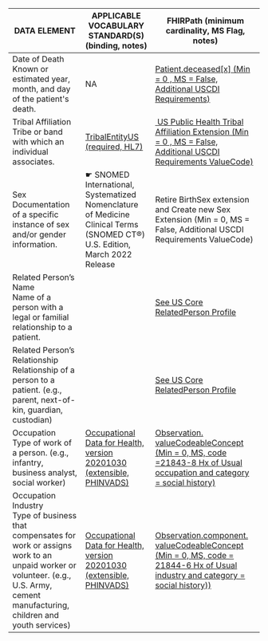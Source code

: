 | DATA ELEMENT                                                                                                                                                                               | APPLICABLE VOCABULARY STANDARD(S) (binding, notes)                                                                                                        | FHIRPath (minimum cardinality, MS Flag, notes)                                                                                                                                                               |
|--------------------------------------------------------------------------------------------------------------------------------------------------------------------------------------------|-----------------------------------------------------------------------------------------------------------------------------------------------------------|--------------------------------------------------------------------------------------------------------------------------------------------------------------------------------------------------------------|
| Date of Death<br />Known or estimated year, month, and day of the patient's death.                                                                                                         | NA                                                                                                                                                        | [Patient.deceased[x] (Min = 0 , MS  = False, Additional USCDI Requirements)](http://hl7.org/fhir/us/core/StructureDefinition-us-core-patient-definitions.html)                                               |
| Tribal Affiliation<br />Tribe or band with which an individual associates.                                                                                                                 | [TribalEntityUS (required, HL7)](http://hl7.org/fhir/us/ecr/StructureDefinition/us-ph-tribal-affiliation-extension)                                       | [ US Public Health Tribal Affiliation Extension (Min = 0 , MS  = False, Additional USCDI Requirements ValueCode)](http://hl7.org/fhir/us/ecr/StructureDefinition/us-ph-tribal-affiliation-extension)         |
| Sex<br />Documentation of a specific instance of sex and/or gender information.                                                                                                            | ☛   SNOMED International, Systematized Nomenclature of Medicine Clinical Terms (SNOMED CT®) U.S. Edition, March 2022 Release                              | Retire BirthSex extension and Create new Sex Extension (Min = 0, MS  = False, Additional USCDI Requirements ValueCode)                                                                                       |
| Related Person’s Name<br />Name of a person with a legal or familial relationship to a patient.                                                                                            |                                                                                                                                                           | [See US Core RelatedPerson Profile](https://hackmd.io/K1vV2HnKSHiftA8L4DMQfQ)                                                                                                                                |
| Related Person’s Relationship<br />Relationship of a person to a patient. (e.g., parent, next-of-kin, guardian, custodian)                                                                 |                                                                                                                                                           | [See US Core RelatedPerson Profile](https://hackmd.io/K1vV2HnKSHiftA8L4DMQfQ)                                                                                                                                |
| Occupation<br />Type of work of a person. (e.g., infantry, business analyst, social worker)                                                                                                | [Occupational Data for Health, version 20201030 (extensible, PHINVADS)](https://phinvads.cdc.gov/vads/ViewCodeSystem.action?id=2.16.840.1.114222.4.5.327) | [Observation. valueCodeableConcept (Min = 0, MS, code =21843-8 Hx of Usual occupation and category = social history)](http://build.fhir.org/ig/HL7/us-odh/StructureDefinition-odh-UsualWork.html)            |
| Occupation Industry<br />Type of business that compensates for work or assigns work to an unpaid worker or volunteer. (e.g., U.S. Army, cement manufacturing, children and youth services) | [Occupational Data for Health, version 20201030 (extensible, PHINVADS)](https://phinvads.cdc.gov/vads/ViewCodeSystem.action?id=2.16.840.1.114222.4.5.327) | [Observation.component. valueCodeableConcept (Min = 0, MS, code = 21844-6  Hx of Usual industry and category = social history))](http://build.fhir.org/ig/HL7/us-odh/StructureDefinition-odh-UsualWork.html) |